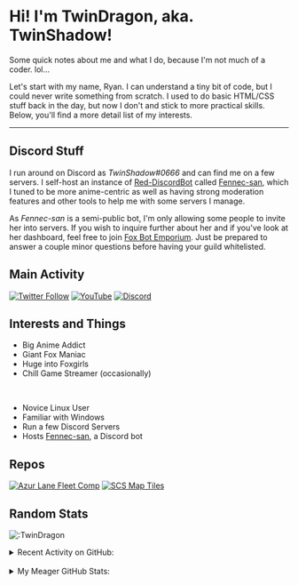 # Hi! I'm TwinDragon, aka. TwinShadow!

Some quick notes about me and what I do, because I'm not much of a coder. lol...

Let's start with my name, Ryan. I can understand a tiny bit of code, but I could never write something from scratch. I used to do basic HTML/CSS stuff back in the day, but now I don't and stick to more practical skills. Below, you'll find a more detail list of my interests.

---

## Discord Stuff

I run around on Discord as *TwinShadow#0666* and can find me on a few servers. I self-host an instance of [Red-DiscordBot][redbot] called [Fennec-san][fennec], which I tuned to be more anime-centric as well as having strong moderation features and other tools to help me with some servers I manage.

As *Fennec-san* is a semi-public bot, I'm only allowing some people to invite her into servers. If you wish to inquire further about her and if you've look at her dashboard, feel free to join [Fox Bot Emporium][discord]. Just be prepared to answer a couple minor questions before having your guild whitelisted.

## Main Activity
<p align="center">

[![Twitter Follow](https://img.shields.io/twitter/follow/TwinShadow_SH?color=A30000&label=TwinShadow_SH&logo=Twitter&style=plastic)][twitter]
[![YouTube](https://img.shields.io/static/v1?label=TwinShadow_Fox&color=A30000&message=YouTube&logo=YouTube&logoColor=FF0000&style=plastic)][youtube]
[![Discord](https://img.shields.io/discord/713548512108740648?color=cc0000&label=Fox%20Bot%20Emporium&logo=discord&logoColor=ffc06d&style=plastic)][discord]

</p>

## Interests and Things

- Big Anime Addict
- Giant Fox Maniac
- Huge into Foxgirls
- Chill Game Streamer (occasionally)

<br />

- Novice Linux User
- Familiar with Windows
- Run a few Discord Servers
- Hosts [Fennec-san][fennec], a Discord bot

## Repos

[![Azur Lane Fleet Comp](https://github-twindragon-stats.vercel.app//api/pin/?username=TwinDragon&repo=AzurLane_comp&show_owner=true&theme=dark)](https://github.com/TwinDragon/AzurLane_comp)
[![SCS Map Tiles](https://github-twindragon-stats.vercel.app//api/pin/?username=TwinDragon&repo=SCS_Map_Tiles&theme=dark)](https://github.com/TwinDragon/SCS_Map_Tiles)

## Random Stats

![:TwinDragon](https://count.getloli.com/get/@TwinDragon?theme=rule34)

<details>
  <summary>Recent Activity on GitHub:</summary>

  <!--START_SECTION:activity-->
1. 💪 Opened PR [#29](https://github.com/i-am-zaidali/cray-cogs/pull/29) in [i-am-zaidali/cray-cogs](https://github.com/i-am-zaidali/cray-cogs)
2. 💪 Opened PR [#58](https://github.com/npc203/npc-cogs/pull/58) in [npc203/npc-cogs](https://github.com/npc203/npc-cogs)
3. 🎉 Merged PR [#2](https://github.com/TwinDragon/Kreusada-Cogs/pull/2) in [TwinDragon/Kreusada-Cogs](https://github.com/TwinDragon/Kreusada-Cogs)
4. 💪 Opened PR [#2](https://github.com/TwinDragon/Kreusada-Cogs/pull/2) in [TwinDragon/Kreusada-Cogs](https://github.com/TwinDragon/Kreusada-Cogs)
5. 🎉 Merged PR [#1](https://github.com/TwinDragon/Kreusada-Cogs/pull/1) in [TwinDragon/Kreusada-Cogs](https://github.com/TwinDragon/Kreusada-Cogs)
<!--END_SECTION:activity-->

</details>
<br />
<details>
  <summary>My Meager GitHub Stats:</summary>

  <img align="left" alt="TwinDragon's Stats" src="https://github-twindragon-stats.vercel.app/api?username=TwinDragon&show_icons=true&hide_border=true&theme=dark" />

</details>

[fennec]: https://dash.lolifox.net
[discord]: https://discord.gg/XCMUykVTFE
[twitter]: https://twitter.com/TwinShadow_SH
[youtube]: https://youtube.com/c/TwinShadow_Fox
[redbot]: https://github.com/Cog-Creators/Red-DiscordBot